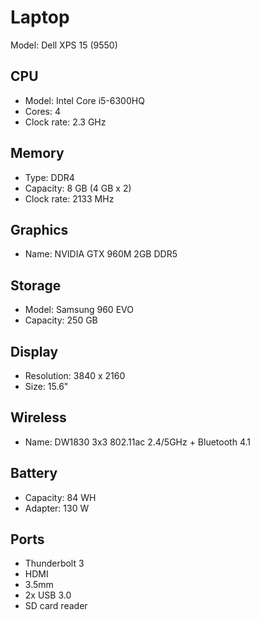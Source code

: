 # Laptop

Model: Dell XPS 15 (9550)

## CPU

- Model: Intel Core i5-6300HQ
- Cores: 4
- Clock rate: 2.3 GHz

## Memory

- Type: DDR4
- Capacity: 8 GB (4 GB x 2)
- Clock rate: 2133 MHz

## Graphics

- Name: NVIDIA GTX 960M 2GB DDR5

## Storage

- Model: Samsung 960 EVO
- Capacity: 250 GB

## Display

- Resolution: 3840 x 2160
- Size: 15.6"

## Wireless

- Name: DW1830 3x3 802.11ac 2.4/5GHz + Bluetooth 4.1

## Battery

- Capacity: 84 WH
- Adapter: 130 W

## Ports

- Thunderbolt 3
- HDMI
- 3.5mm
- 2x USB 3.0
- SD card reader

